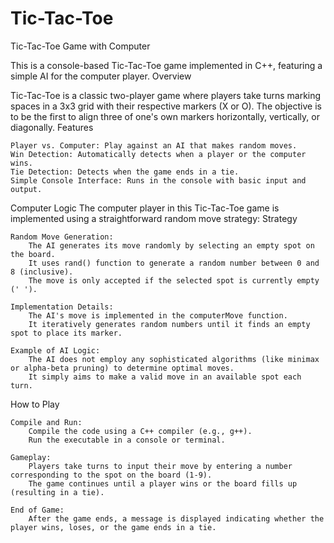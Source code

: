 # Tic-Tac-Toe
Tic-Tac-Toe Game with Computer

This is a console-based Tic-Tac-Toe game implemented in C++, featuring a simple AI for the computer player.
Overview

Tic-Tac-Toe is a classic two-player game where players take turns marking spaces in a 3x3 grid with their respective markers (X or O). The objective is to be the first to align three of one's own markers horizontally, vertically, or diagonally.
Features

    Player vs. Computer: Play against an AI that makes random moves.
    Win Detection: Automatically detects when a player or the computer wins.
    Tie Detection: Detects when the game ends in a tie.
    Simple Console Interface: Runs in the console with basic input and output.

Computer Logic
The computer player in this Tic-Tac-Toe game is implemented using a straightforward random move strategy:
Strategy

    Random Move Generation:
        The AI generates its move randomly by selecting an empty spot on the board.
        It uses rand() function to generate a random number between 0 and 8 (inclusive).
        The move is only accepted if the selected spot is currently empty (' ').

    Implementation Details:
        The AI's move is implemented in the computerMove function.
        It iteratively generates random numbers until it finds an empty spot to place its marker.

    Example of AI Logic:
        The AI does not employ any sophisticated algorithms (like minimax or alpha-beta pruning) to determine optimal moves.
        It simply aims to make a valid move in an available spot each turn.

How to Play

    Compile and Run:
        Compile the code using a C++ compiler (e.g., g++).
        Run the executable in a console or terminal.

    Gameplay:
        Players take turns to input their move by entering a number corresponding to the spot on the board (1-9).
        The game continues until a player wins or the board fills up (resulting in a tie).

    End of Game:
        After the game ends, a message is displayed indicating whether the player wins, loses, or the game ends in a tie.
